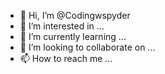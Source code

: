 - 👋 Hi, I’m @Codingwspyder
- 👀 I’m interested in ...
- 🌱 I’m currently learning ...
- 💞️ I’m looking to collaborate on ...
- 📫 How to reach me ...

<!---
Codingwspyder/Codingwspyder is a ✨ special ✨ repository because its `README.md` (this file) appears on your GitHub profile.
You can click the Preview link to take a look at your changes.
--->
